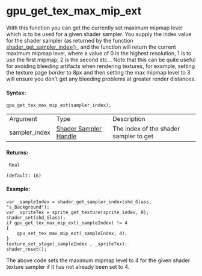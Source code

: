 # gpu_get_tex_max_mip_ext

With this function you can get the currently set maximum mipmap level
which is to be used for a given shader sampler. You supply the index
value for the shader sampler (as returned by the function [
shader_get_sampler_index()
](../../Asset_Management/Shaders/shader_get_sampler_index) , and the
function will return the current maximum mipmap level, where a value of
0 is the highest resolution, 1 is to use the first mipmap, 2 is the
second etc... Note that this can be quite useful for avoiding bleeding
artifacts when rendering textures, for example, setting the texture page
border to 8px and then setting the max mipmap level to 3 will ensure you
don't get any bleeding problems at greater render distances.

#### Syntax:

``` gml
gpu_get_tex_max_mip_ext(sampler_index);
```

|               |                                                                                                                                  |                                        |
|---------------|----------------------------------------------------------------------------------------------------------------------------------|----------------------------------------|
| Argument      | Type                                                                                                                             | Description                            |
| sampler_index |  [Shader Sampler Handle](../../../../../GameMaker_Language/GML_Reference/Asset_Management/Shaders/shader_get_sampler_index)  | The index of the shader sampler to get |

#### Returns:

``` gml
 Real

(default: 16)
```

#### Example:

``` gml
var _sampleIndex = shader_get_sampler_index(shd_Glass, "s_Background");
var _spriteTex = sprite_get_texture(sprite_index, 0);
shader_set(shd_Glass);
if gpu_get_tex_max_mip_ext(_sampleIndex) != 4
{
    gpu_set_tex_max_mip_ext(_sampleIndex, 4);
}
texture_set_stage(_sampleIndex , _spriteTex);
shader_reset();
```

The above code sets the maximum mipmap level to 4 for the given shader
texture sampler if it has not already been set to 4.
